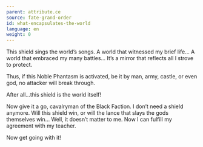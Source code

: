 ```yaml
---
parent: attribute.ce
source: fate-grand-order
id: what-encapsulates-the-world
language: en
weight: 0
---
```


This shield sings the world’s songs.
A world that witnessed my brief life…
A world that embraced my many battles…
It’s a mirror that reflects all I strove to protect.

Thus, if this Noble Phantasm is activated, be it by man, army, castle, or even god, no attacker will break through.

After all…this shield is the world itself!

Now give it a go, cavalryman of the Black Faction.
I don’t need a shield anymore.
Will this shield win, or will the lance that slays the gods themselves win…
Well, it doesn’t matter to me. Now I can fulfill my agreement with my teacher.

Now get going with it!
